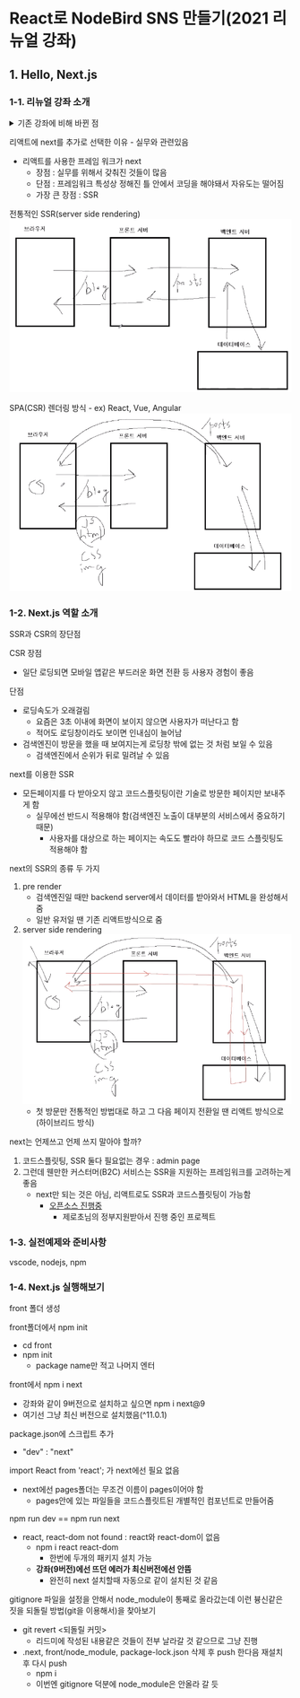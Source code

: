# React로 NodeBird SNS 만들기(2021 리뉴얼 강좌)

## 1. Hello, Next.js

### 1-1. 리뉴얼 강좌 소개

<details>
<summary>기존 강좌에 비해 바뀐 점</summary>

- next가 8에서 9로 바뀜 : 훨씬 편리해 짐
- vue의 nuxt가 훨씬 편했던 기능들이 next로 많이 넘어옴
  - typescript 지원
  - 프론트에서 커스텀 서버 -> 동적라우팅 -> 넉스트 처럼 동적 라우팅 가능
- API라우트 => 백엔드도 어느정도 프론트에서 커버 가능해짐
- static optimization : 페이지들을 미리 빌드해놓음
  - 미리 빌드해놓지 않으면 브라우저에서 서버로 요청이 왔을 때 그때 그때 빌드해줘야 되는데 미리 빌드를 해놨기 때문에 응답 속도가 빨라짐(성능적으로도 최적화가 됨)
- 개발할 때 로그도 자세하게 나옴

디자인 라이브러리 : ant design

- ant design도 3에서 4버전으로 바뀜
  - 아이콘, form 부분만 살짝 바뀜

강좌 진행방식의 변경

- 약 400건의 질문을 바탕으로 강좌 순서 및 설명을 조정
- 프론트 입장과 백엔드 입장을 나눠서 프론트라고 가정하면 가상의 백엔드 개발자와 협업을 한다고 생각
  - chapter 4까진 프론트 개발자 입장으로 백엔드 개발자가 api를 알려준다고 가정
  - 또는 백엔드가 안만들어져있으면 프론트 개발자가 더미데이터를 사용해서 개발을 진행함 - 더미데이터로 프론트 화면을 먼저 만들어 볼 에정

[강좌 깃헙](https://github.com/ZeroCho/react-nodebird/tree/master)

</details>

리액트에 next를 추가로 선택한 이유 - 실무와 관련있음

- 리액트를 사용한 프레임 워크가 next
  - 장점 : 실무를 위해서 갖춰진 것들이 많음
  - 단점 : 프레임워크 특성상 정해진 틀 안에서 코딩을 해야돼서 자유도는 떨어짐
  - 가장 큰 장점 : SSR

전통적인 SSR(server side rendering)
![전통적인SSR](images/SSR.PNG)

SPA(CSR) 렌더링 방식 - ex) React, Vue, Angular
![전통적인CSR](images/CSR.PNG)

### 1-2. Next.js 역할 소개

SSR과 CSR의 장단점

CSR
장점

- 일단 로딩되면 모바일 앱같은 부드러운 화면 전환 등 사용자 경험이 좋음

단점

- 로딩속도가 오래걸림
  - 요즘은 3초 이내에 화면이 보이지 않으면 사용자가 떠난다고 함
  - 적어도 로딩창이라도 보이면 인내심이 늘어남
- 검색엔진이 방문을 했을 때 보여지는게 로딩창 밖에 없는 것 처럼 보일 수 있음
  - 검색엔진에서 순위가 뒤로 밀려날 수 있음

next를 이용한 SSR

- 모든페이지를 다 받아오지 않고 코드스플릿팅이란 기술로 방문한 페이지만 보내주게 함
  - 실무에선 반드시 적용해야 함(검색엔진 노출이 대부분의 서비스에서 중요하기 때문)
    - 사용자를 대상으로 하는 페이지는 속도도 빨라야 하므로 코드 스플릿팅도 적용해야 함

next의 SSR의 종류 두 가지

1. pre render
   - 검색엔진일 때만 backend server에서 데이터를 받아와서 HTML을 완성해서 줌
   - 일반 유저일 땐 기존 리액트방식으로 줌
2. server side rendering
   ![First Page SSR](images/firstPageSsr.PNG)
   - 첫 방문만 전통적인 방법대로 하고 그 다음 페이지 전환일 땐 리액트 방식으로(하이브리드 방식)

next는 언제쓰고 언제 쓰지 말아야 할까?

1. 코드스플릿팅, SSR 둘다 필요없는 경우 : admin page
2. 그런데 웬만한 커스터머(B2C) 서비스는 SSR을 지원하는 프레임워크를 고려하는게 좋음
   - next만 되는 것은 아님, 리액트로도 SSR과 코드스플릿팅이 가능함
     - [오픈소스 진행중](https://github.com/reactGo/reactGo)
       - 제로초님의 정부지원받아서 진행 중인 프로젝트

### 1-3. 실전예제와 준비사항

vscode, nodejs, npm

### 1-4. Next.js 실행해보기

front 폴더 생성

front폴더에서 npm init

- cd front
- npm init
  - package name만 적고 나머지 엔터

front에서 npm i next

- 강좌와 같이 9버전으로 설치하고 싶으면 npm i next@9
- 여기선 그냥 최신 버전으로 설치했음(^11.0.1)

package.json에 스크립트 추가

- "dev" : "next"

import React from 'react'; 가 next에선 필요 없음

- next에선 pages폴더는 무조건 이름이 pages이어야 함
  - pages안에 있는 파일들을 코드스플릿트된 개별적인 컴포넌트로 만들어줌

npm run dev == npm run next

- react, react-dom not found : react와 react-dom이 없음
  - npm i react react-dom
    - 한번에 두개의 패키지 설치 가능
  - **강좌(9버전)에선 뜨던 에러가 최신버전에선 안뜸**
    - 완전히 next 설치할때 자동으로 같이 설치된 것 같음

gitignore 파일을 설정을 안해서 node_module이 통째로 올라갔는데 이런 븅신같은 짓을 되돌릴 방법(git을 이용해서)을 찾아보기

- git revert <되돌릴 커밋>
  - 리드미에 작성된 내용같은 것들이 전부 날라갈 것 같으므로 그냥 진행
- .next, front/node_module, package-lock.json 삭제 후 push 한다음 재설치 후 다시 push
  - npm i
  - 이번엔 gitignore 덕분에 node_module은 안올라 갈 듯
